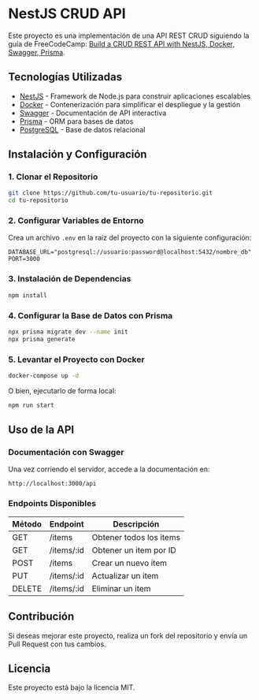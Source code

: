 # NestJS CRUD API

Este proyecto es una implementación de una API REST CRUD siguiendo la guía de FreeCodeCamp: [Build a CRUD REST API with NestJS, Docker, Swagger, Prisma](https://www.freecodecamp.org/news/build-a-crud-rest-api-with-nestjs-docker-swagger-prisma/).

## Tecnologías Utilizadas
- [NestJS](https://nestjs.com/) - Framework de Node.js para construir aplicaciones escalables
- [Docker](https://www.docker.com/) - Contenerización para simplificar el despliegue y la gestión
- [Swagger](https://swagger.io/) - Documentación de API interactiva
- [Prisma](https://www.prisma.io/) - ORM para bases de datos
- [PostgreSQL](https://www.postgresql.org/) - Base de datos relacional

## Instalación y Configuración

### 1. Clonar el Repositorio
```bash
git clone https://github.com/tu-usuario/tu-repositorio.git
cd tu-repositorio
```

### 2. Configurar Variables de Entorno
Crea un archivo `.env` en la raíz del proyecto con la siguiente configuración:
```env
DATABASE_URL="postgresql://usuario:password@localhost:5432/nombre_db"
PORT=3000
```

### 3. Instalación de Dependencias
```bash
npm install
```

### 4. Configurar la Base de Datos con Prisma
```bash
npx prisma migrate dev --name init
npx prisma generate
```

### 5. Levantar el Proyecto con Docker
```bash
docker-compose up -d
```

O bien, ejecutarlo de forma local:
```bash
npm run start
```

## Uso de la API

### Documentación con Swagger
Una vez corriendo el servidor, accede a la documentación en:
```
http://localhost:3000/api
```

### Endpoints Disponibles
| Método | Endpoint        | Descripción |
|---------|---------------|-------------|
| GET     | /items        | Obtener todos los items |
| GET     | /items/:id    | Obtener un item por ID |
| POST    | /items        | Crear un nuevo item |
| PUT     | /items/:id    | Actualizar un item |
| DELETE  | /items/:id    | Eliminar un item |

## Contribución
Si deseas mejorar este proyecto, realiza un fork del repositorio y envía un Pull Request con tus cambios.

## Licencia
Este proyecto está bajo la licencia MIT.

